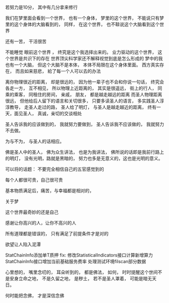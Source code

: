 # 




若努力是10分， 其中有几分拿来修行








我们在梦里面会看到一个世界， 也有一个身体， 梦里的这个世界， 不能说只有梦里的这个身体的大脑看到的， 同样， 在这个世界， 也不鞥说这个大脑看到这个世界


还有一苦， 干活很苦

不能睡觉
    眼前这个世界 ， 终究是这个我选择出来的。
       业力驱动的这个世界， 
       这个世界是共识下的存在
       世界顶尖科学家还不解释视觉到底是怎么形成的
       梦中的我也有一个大脑， 但这个大脑不是本体， 本体不局限在这个身体里面。 
       西方真实存在， 而且如来慈悲， 給了每一个人可以去的办法
       
       
       
离你物理很近的距离， 却是很远的， 因为他一辈子也不会和你说一句话， 终究会各走一方， 互不相见， 所以物理上近距离的， 其实是很遥远， 街上的行人， 同乘的乘客， 同租住的房间， 亲戚， 朋友， 都是越走越远的距离
而圣人物理距离很远， 但他给后人留下的语言和关切很多， 只要多读圣人的语言， 多实践圣人淳淳教导， 走圣人走过的路， 圣人给了明灯， 与圣人是越走越近的距离， 终有一天，面见圣人， 真诚，亲切的交谈相处

圣人告诉我的应该做到的， 我就努力要做到， 
圣人告诉我不应该做的， 我就努力不去做。 

为与不为， 与圣人的话相应。

佛是圣人中的圣人， 佛为众生讲法， 也是为我讲法， 佛所说的话即是我前行路上的明灯， 没有光明，路就是黑暗的， 努力也多是无意义的，这也是光明的意义。 


可以将的话题： 
不要完全相信自己的五官感觉到的

每个人都很可贵，自己很可贵

基本物质满足后，痛苦，与幸福都是相对的， 

关于梦

这个世界最奇妙的还是自己

感谢让你高兴的人，让你不高兴的人

所有道理都是错误的， 只有满足了前提条件才是对的

欲望让人陷入泥潭
 
 
StatChainInfo添加单T质押
fix: 修改StatisticalIndicators接口计算新增算力
StatChainInfo接口增加当前基础服务费率
处理测试环境filscan部分数据

心里想的， 嘴里念叨的， 耳朵听到的， 都是佛法， 如何， 时时提醒这个世间不是安身立命之地， 不是久留之地， 是秽土， 若不是圣人罩着， 可能是暗无天日。 
 
 
 何时能把念佛， 才是深信念佛
 